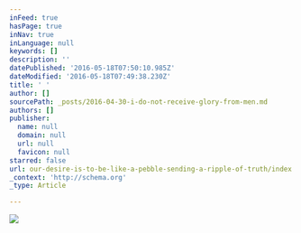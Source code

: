 ```yaml
---
inFeed: true
hasPage: true
inNav: true
inLanguage: null
keywords: []
description: ''
datePublished: '2016-05-18T07:50:10.985Z'
dateModified: '2016-05-18T07:49:38.230Z'
title: ' '
author: []
sourcePath: _posts/2016-04-30-i-do-not-receive-glory-from-men.md
authors: []
publisher:
  name: null
  domain: null
  url: null
  favicon: null
starred: false
url: our-desire-is-to-be-like-a-pebble-sending-a-ripple-of-truth/index.html
_context: 'http://schema.org'
_type: Article

---
```

![](https://the-grid-user-content.s3-us-west-2.amazonaws.com/6b0042ac-be69-478a-a6b6-621ccd644ec8.jpg)

#